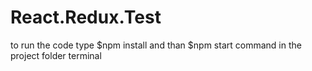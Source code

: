 # React.Redux.Test

to run the code type $npm install and than $npm start command in the project folder terminal
